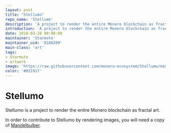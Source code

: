 ```yaml
---
layout: post
title: "Stellumo"
repo_name: 'Stellumo'
description: 'A project to render the entire Monero blockchain as fractal art'
introduction: 'A project to render the entire Monero blockchain as fractal art'
date: 2018-03-28 00:00:00
maintainer: 'Starmute'
maintainer_uid: '8108209'
main-class: 'art'
tags:
- Starmute
- artwork
image: 'https://raw.githubusercontent.com/monero-ecosystem/Stellumo/master/Archives_v4/1273007.png'
color: '#B31917'
---
```


# Stellumo

Stellumo is a project to render the entire Monero blockchain as fractal art.

In order to contribute to Stellumo by rendering images, you will need a copy of [Mandelbulber](https://github.com/buddhi1980/mandelbulber2).
